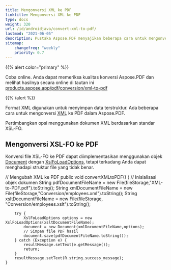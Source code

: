 ```yaml
---
title: Mengonversi XML ke PDF 
linktitle: Mengonversi XML ke PDF
type: docs
weight: 320
url: /id/androidjava/convert-xml-to-pdf/
lastmod: "2021-06-05"
description: Pustaka Aspose.PDF menyajikan beberapa cara untuk mengonversi XML ke PDF. Anda dapat menggunakan XslFoLoadOptions atau melakukannya dengan struktur file yang tidak benar.
sitemap:
    changefreq: "weekly"
    priority: 0.7
---
```


{{% alert color="primary" %}}

Coba online. Anda dapat memeriksa kualitas konversi Aspose.PDF dan melihat hasilnya secara online di tautan ini [products.aspose.app/pdf/conversion/xml-to-pdf](https://products.aspose.app/pdf/conversion/xml-to-pdf)

{{% /alert %}}

Format XML digunakan untuk menyimpan data terstruktur. Ada beberapa cara untuk mengonversi <abbr title="Extensible Markup Language">XML</abbr> ke PDF dalam Aspose.PDF.

Pertimbangkan opsi menggunakan dokumen XML berdasarkan standar XSL-FO.

## Mengonversi XSL-FO ke PDF

Konversi file XSL-FO ke PDF dapat diimplementasikan menggunakan objek [Document](https://reference.aspose.com/pdf/java/com.aspose.pdf.class-use/document) dengan [XslFoLoadOptions](https://reference.aspose.com/pdf/java/com.aspose.pdf/xslfoloadoptions), tetapi terkadang Anda dapat menghadapi struktur file yang tidak benar.
 
// Mengubah XML ke PDF
    public void convertXMLtoPDF() {
        // Inisialisasi objek dokumen
        String pdfDocumentFileName = new File(fileStorage,"XML-to-PDF.pdf").toString();
        String xmlDocumentFileName = new File(fileStorage,"Conversion/employees.xml").toString();
        String xsltDocumentFileName = new File(fileStorage, "Conversion/employees.xslt").toString();

        try {
            XslFoLoadOptions options = new XslFoLoadOptions(xsltDocumentFileName);
            document = new Document(xmlDocumentFileName,options);
            // Simpan file PDF hasil
            document.save(pdfDocumentFileName.toString());
        } catch (Exception e) {
            resultMessage.setText(e.getMessage());
            return;
        }
        resultMessage.setText(R.string.success_message);
    }    
```
